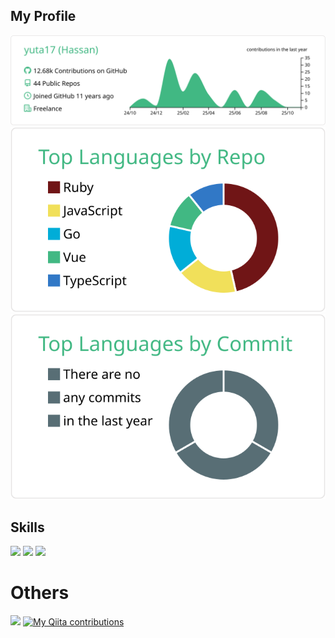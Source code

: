 ## My Profile

[![](https://raw.githubusercontent.com/yuta17/yuta17/master/profile-summary-card-output/vue/0-profile-details.svg)](https://github.com/vn7n24fzkq/github-profile-summary-cards)
[![](https://raw.githubusercontent.com/yuta17/yuta17/master/profile-summary-card-output/vue/1-repos-per-language.svg)](https://github.com/vn7n24fzkq/github-profile-summary-cards)
[![](https://raw.githubusercontent.com/yuta17/yuta17/master/profile-summary-card-output/vue/2-most-commit-language.svg)](https://github.com/vn7n24fzkq/github-profile-summary-cards)

## Skills

[![](https://img.shields.io/badge/-Rails-000?style=flat&logo=ruby-on-rails)](https://github.com/yuta17)
[![](https://img.shields.io/badge/-Nuxt-000?style=flat&logo=nuxt)](https://github.com/yuta17)
[![](https://img.shields.io/badge/-Docker-000?style=flat&logo=docker)](https://github.com/yuta17)

# Others

![](https://komarev.com/ghpvc/?username=yuta17&color=green)
[![My Qiita contributions](https://qiita-badge.apiapi.app/s/hassan/contributions.svg)](http://qiita.com/hassan)
